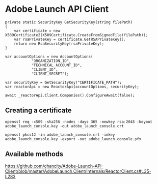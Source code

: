 # Adobe Launch API Client

```
private static SecurityKey GetSecurityKey(string filePath)
{
	var certificate = new X509Certificate2(X509Certificate.CreateFromSignedFile(filePath));
	var rsaPrivateKey = certificate.GetRSAPrivateKey();
	return new RsaSecurityKey(rsaPrivateKey);
}

var accountOptions = new AccountOptions(
			"ORGANIZATION_ID",
			"TECHNICAL_ACCOUNT_ID",
			"CLIENT_ID",
			"CLIENT_SECRET");

var securityKey = GetSecurityKey("CERTIFICATE_PATH");
var reactorApi = new ReactorApi(accountOptions, securityKey);

await _reactorApi.Client.Companies().ConfigureAwait(false);
```
## Creating a certificate
```
openssl req -x509 -sha256 -nodes -days 365 -newkey rsa:2048 -keyout adobe_launch_console.key -out adobe_launch_console.crt
```
```
openssl pkcs12 -in adobe_launch_console.crt -inkey adobe_launch_console.key -export -out adobe_launch_console.pfx
```
## Available methods 

https://github.com/chancity/Adobe-Launch-API-Client/blob/master/AdobeLaunch.Client/Internals/ReactorClient.cs#L35-L283
